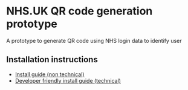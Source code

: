 # NHS.UK QR code generation prototype

A prototype to generate QR code using NHS login data to identify user

## Installation instructions

- <a href="http://nhsuk-prototype-kit.azurewebsites.net/docs/install/simple">Install guide (non technical)</a>
- <a href="http://nhsuk-prototype-kit.azurewebsites.net/docs/install/advanced">Developer friendly install guide (technical)</a>

